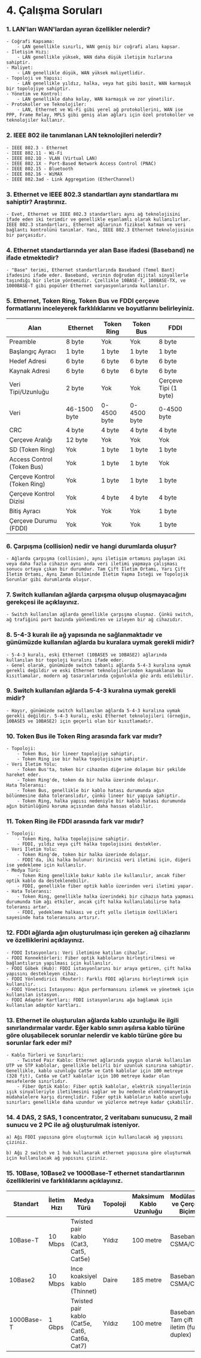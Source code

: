 # 4. Çalışma Soruları

### 1. LAN'ları WAN'lardan ayıran özellikler nelerdir?

    - Coğrafi Kapsama:
        - LAN genellikle sınırlı, WAN geniş bir coğrafi alanı kapsar.
    - İletişim Hızı:
        - LAN genellikle yüksek, WAN daha düşük iletişim hızlarına sahiptir.
    - Maliyet:
        - LAN genellikle düşük, WAN yüksek maliyetlidir.
    - Topoloji ve Yapısı:
        - LAN genellikle yıldız, halka, veya hat gibi basit, WAN karmaşık bir topolojiye sahiptir.
    - Yönetim ve Kontrol:
        - LAN genellikle daha kolay, WAN karmaşık ve zor yönetilir.
    - Protokoller ve Teknolojiler:
        - LAN, Ethernet ve Wi-Fi gibi yerel ağ protokollerini, WAN ise PPP, Frame Relay, MPLS gibi geniş alan ağları için özel protokoller ve teknolojiler kullanır.

### 2. IEEE 802 ile tanımlanan LAN teknolojileri nelerdir?

    - IEEE 802.3 - Ethernet
    - IEEE 802.11 - Wi-Fi
    - IEEE 802.1Q - VLAN (Virtual LAN)
    - IEEE 802.1X - Port-Based Network Access Control (PNAC)
    - IEEE 802.15 - Bluetooth
    - IEEE 802.16 - WiMAX
    - IEEE 802.3ad - Link Aggregation (EtherChannel)

### 3. Ethernet ve IEEE 802.3 standartları aynı standartlara mı sahiptir? Araştırınız.

    - Evet, Ethernet ve IEEE 802.3 standartları aynı ağ teknolojisini ifade eden iki terimdir ve genellikle eşanlamlı olarak kullanılırlar. IEEE 802.3 standartları, Ethernet ağlarının fiziksel katman ve veri bağlantı kontrolünü tanımlar. Yani, IEEE 802.3 Ethernet teknolojisinin bir parçasıdır.

### 4. Ethernet standartlarında yer alan Base ifadesi (Baseband) ne ifade etmektedir?

    - "Base" terimi, Ethernet standartlarında Baseband (Temel Bant) ifadesini ifade eder. Baseband, verinin doğrudan dijital sinyallerle taşındığı bir iletim yöntemidir. Çzellikle 10BASE-T, 100BASE-TX, ve 1000BASE-T gibi popüler Ethernet varyasyonlarında kullanılır.

### 5. Ethernet, Token Ring, Token Bus ve FDDI çerçeve formatlarını inceleyerek farklılıklarını ve boyutlarını belirleyiniz.

| Alan                         | Ethernet     | Token Ring  | Token Bus   | FDDI                  |
| ---------------------------- | ------------ | ----------- | ----------- | --------------------- |
| Preamble                     | 8 byte       | Yok         | Yok         | 8 byte                |
| Başlangıç Ayracı             | 1 byte       | 1 byte      | 1 byte      | 1 byte                |
| Hedef Adresi                 | 6 byte       | 6 byte      | 6 byte      | 6 byte                |
| Kaynak Adresi                | 6 byte       | 6 byte      | 6 byte      | 6 byte                |
| Veri Tipi/Uzunluğu           | 2 byte       | Yok         | Yok         | Çerçeve Tipi (1 byte) |
| Veri                         | 46-1500 byte | 0-4500 byte | 0-4500 byte | 0-4500 byte           |
| CRC                          | 4 byte       | 4 byte      | 4 byte      | 4 byte                |
| Çerçeve Aralığı              | 12 byte      | Yok         | Yok         | Yok                   |
| SD (Token Ring)              | Yok          | 1 byte      | 1 byte      | 1 byte                |
| Access Control (Token Bus)   | Yok          | 1 byte      | 1 byte      | Yok                   |
| Çerçeve Kontrol (Token Ring) | Yok          | 1 byte      | 1 byte      | 1 byte                |
| Çerçeve Kontrol Dizisi       | Yok          | 4 byte      | 4 byte      | 4 byte                |
| Bitiş Ayracı                 | Yok          | Yok         | Yok         | 1 byte                |
| Çerçeve Durumu (FDDI)        | Yok          | Yok         | Yok         | 1 byte                |

### 6. Çarpışma (collision) nedir ve hangi durumlarda oluşur?

    - Ağlarda çarpışma (collision), aynı iletişim ortamını paylaşan iki veya daha fazla cihazın aynı anda veri iletimi yapmaya çalışması sonucu ortaya çıkan bir durumdur. Tam Çift İletim Ortamı, Yarı Çift İletim Ortamı, Aynı Zaman Diliminde İletim Yapma İsteği ve Topolojik Sorunlar gibi durumlarda oluşur.

### 7. Switch kullanılan ağlarda çarpışma oluşup oluşmayacağını gerekçesi ile açıklayınız.

    - Switch kullanılan ağlarda genellikle çarpışma oluşmaz. Çünkü switch, ağ trafiğini port bazında yönlendiren ve izleyen bir ağ cihazıdır.

### 8. 5-4-3 kuralı ile ağ yapısında ne sağlanmaktadır ve günümüzde kullanılan ağlarda bu kuralara uymak gerekli midir?

    - 5-4-3 kuralı, eski Ethernet (10BASE5 ve 10BASE2) ağlarında kullanılan bir topoloji kuralını ifade eder.
    - Genel olarak, günümüzde switch tabanlı ağlarda 5-4-3 kuralına uymak gerekli değildir ve eski Ethernet teknolojilerinden kaynaklanan bu kısıtlamalar, modern ağ tasarımlarında çoğunlukla göz ardı edilebilir.

### 9. Switch kullanılan ağlarda 5-4-3 kuralına uymak gerekli midir?

    - Hayır, günümüzde switch kullanılan ağlarda 5-4-3 kuralına uymak gerekli değildir. 5-4-3 kuralı, eski Ethernet teknolojileri (örneğin, 10BASE5 ve 10BASE2) için geçerli olan bir kısıtlamadır.

### 10. Token Bus ile Token Ring arasında fark var mıdır?

    - Topoloji:
        - Token Bus, bir lineer topolojiye sahiptir.
        - Token Ring ise bir halka topolojisine sahiptir.
    - Veri İletim Yolu:
        - Token Bus'ta, token bir cihazdan diğerine dolaşan bir şekilde hareket eder.
        - Token Ring'de, token da bir halka üzerinde dolaşır.
    Hata Toleransı:
        - Token Bus, genellikle bir kablo hatası durumunda ağın bölünmesine daha toleranslıdır, çünkü lineer bir yapıya sahiptir.
        - Token Ring, halka yapısı nedeniyle bir kablo hatası durumunda ağın bütünlüğünü koruma açısından daha hassas olabilir.

### 11. Token Ring ile FDDI arasında fark var mıdır?

    - Topoloji:
        - Token Ring, halka topolojisine sahiptir.
        - FDDI, yıldız veya çift halka topolojisini destekler.
    - Veri İletim Yolu:
        - Token Ring'de, token bir halka üzerinde dolaşır.
        - FDDI'da, iki halka bulunur: birincisi veri iletimi için, diğeri ise yedekleme için kullanılır.
    - Medya Türü:
        - Token Ring genellikle bakır kablo ile kullanılır, ancak fiber optik kablo da desteklenebilir.
        - FDDI, genellikle fiber optik kablo üzerinden veri iletimi yapar.
    - Hata Toleransı:
        - Token Ring, genellikle halka üzerindeki bir cihazın hata yapması durumunda tüm ağı etkiler, ancak çift halka kullanılabilirse hata toleransı artar.
        - FDDI, yedekleme halkası ve çift yollu iletişim özellikleri sayesinde hata toleransını artırır.

### 12. FDDI ağlarda ağın oluşturulması için gereken ağ cihazlarını ve özelliklerini açıklayınız.

    - FDDI İstasyonları: Veri iletimine katılan cihazlar.
    - FDDI Konnektörleri: Fiber optik kabloların birleştirilmesi ve bağlantıların yapılması için kullanılır.
    - FDDI Göbek (Hub): FDDI istasyonlarını bir araya getiren, çift halka yapısını destekleyen cihaz.
    - FDDI Yönlendirici (Router): Farklı FDDI ağlarını birleştirmek için kullanılır.
    - FDDI Yönetici İstasyonu: Ağın performansını izlemek ve yönetmek için kullanılan istasyon.
    - FDDI Adaptör Kartları: FDDI istasyonlarını ağa bağlamak için kullanılan adaptör kartları.

### 13. Ethernet ile oluşturulan ağlarda kablo uzunluğu ile ilgili sınırlandırmalar vardır. Eğer kablo sınırı aşılırsa kablo türüne göre oluşabilecek sorunlar nelerdir ve kablo türüne göre bu sorunlar fark eder mi?

    - Kablo Türleri ve Sınırları:
        - Twisted Pair Kablo: Ethernet ağlarında yaygın olarak kullanılan UTP ve STP kablolar, genellikle belirli bir uzunluk sınırına sahiptir. Genellikle, kablo uzunluğu Cat5e ve Cat6 kablolar için 100 metreye (328 fit), Cat6a ve Cat7 kablolar için 100 metreye kadar olan mesafelerde sınırlıdır.
        - Fiber Optik Kablo: Fiber optik kablolar, elektrik sinyallerinin ışık sinyalleriyle iletilmesini sağlar ve bu nedenle elektromanyetik müdahalelere karşı dirençlidir. Fiber optik kabloların kablo uzunluğu sınırları genellikle daha uzundur ve yüzlerce metreye kadar çıkabilir.

### 14. 4 DAS, 2 SAS, 1 concentrator, 2 veritabanı sunucusu, 2 mail sunucu ve 2 PC ile ağ oluşturulmak isteniyor.

    a) Ağı FDDI yapısına göre oluşturmak için kullanılacak ağ yapısını çiziniz.

    b) Ağı 2 switch ve 1 hub kullanarak ethernet yapısına göre oluşturmak için kullanılacak ağ yapısını çiziniz.

### 15. 10Base, 10Base2 ve 1000Base-T ethernet standartlarının özelliklerini ve farklılıklarını açıklayınız.

| Standart   | İletim Hızı | Medya Türü                                    | Topoloji | Maksimum Kablo Uzunluğu | Modülasyon ve Çerçeve Biçimi            |
| ---------- | ----------- | --------------------------------------------- | -------- | ----------------------- | --------------------------------------- |
| 10Base-T   | 10 Mbps     | Twisted pair kablo (Cat3, Cat5, Cat5e)        | Yıldız   | 100 metre               | Baseband, CSMA/CD                       |
| 10Base2    | 10 Mbps     | Ince koaksiyel kablo (Thinnet)                | Daire    | 185 metre               | Baseband, CSMA/CD                       |
| 1000Base-T | 1 Gbps      | Twisted pair kablo (Cat5e, Cat6, Cat6a, Cat7) | Yıldız   | 100 metre               | Baseband, Tam çift iletim (full duplex) |
